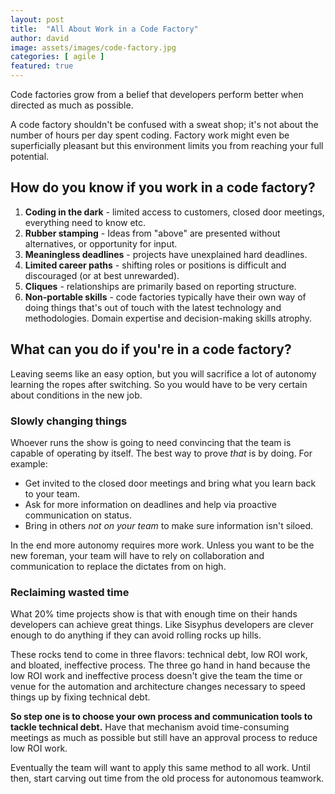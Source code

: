 ```yaml
---
layout: post
title:  "All About Work in a Code Factory"
author: david
image: assets/images/code-factory.jpg
categories: [ agile ]
featured: true
---
```

Code factories grow from a belief that developers perform better when directed as much as possible.

A code factory  shouldn't be confused with a sweat shop; it's not about the number of hours per day spent coding. 
Factory work might even be superficially pleasant but this environment limits you from reaching your full potential.

## How do you know if you work in a code factory?
1. **Coding in the dark** - limited access to customers, closed door meetings, everything need to know etc.
2. **Rubber stamping** - Ideas from "above" are presented without alternatives, or opportunity for input.
3. **Meaningless deadlines** - projects have unexplained hard deadlines.
4. **Limited career paths** - shifting roles or positions is difficult and discouraged (or at best unrewarded).
5. **Cliques** - relationships are primarily based on reporting structure.
6. **Non-portable skills** - code factories typically have their own way of doing things that's out of
touch with the latest technology and methodologies. Domain expertise and decision-making skills atrophy.

## What can you do if you're in a code factory?
Leaving seems like an easy option, but you will sacrifice a lot of autonomy learning the ropes after switching. So you 
would have to be very certain about conditions in the new job.

### Slowly changing things
Whoever runs the show is going to need convincing that the team is capable of operating by itself. The best way to 
prove *that* is by doing. For example:
* Get invited to the closed door meetings and bring what you learn back to your team.
* Ask for more information on deadlines and help via proactive communication on status.
* Bring in others *not on your team* to make sure information isn't siloed.

In the end more autonomy requires more work. Unless you want to be the new foreman, your team will have to rely on 
collaboration and communication to replace the dictates from on high.

### Reclaiming wasted time
What 20% time projects show is that with enough time on their hands developers can achieve great things. Like 
Sisyphus developers are clever enough to do anything if they can avoid rolling rocks up hills.

These rocks tend to come in three flavors: technical debt, low ROI work, and bloated, ineffective process. The three 
go hand in hand because the low ROI work and ineffective process doesn't give the team the time or venue for the 
automation and architecture changes necessary to speed things up by fixing technical debt.

**So step one is to choose your own process and communication tools to tackle technical debt.** Have that mechanism 
avoid time-consuming meetings as much as possible but still have an approval process to reduce low ROI work. 

Eventually the team will want to apply this same method to all work. Until then, start carving out time from the old
process for autonomous teamwork.


